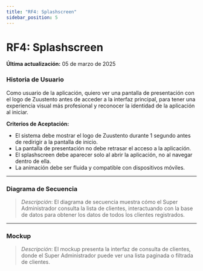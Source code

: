 ```yaml
---
title: "RF4: Splashscreen"  
sidebar_position: 5
---
```


# RF4: Splashscreen

**Última actualización:** 05 de marzo de 2025

### Historia de Usuario
Como usuario de la aplicación, quiero ver una pantalla de presentación con el logo de Zuustento antes de acceder a la interfaz principal, para tener una experiencia visual más profesional y reconocer la identidad de la aplicación al iniciar.

  **Criterios de Aceptación:**
  - El sistema debe mostrar el logo de Zuustento durante 1 segundo antes de redirigir a la pantalla de inicio.
  - La pantalla de presentación no debe retrasar el acceso a la aplicación.
  - El splashscreen debe aparecer solo al abrir la aplicación, no al navegar dentro de ella.
  - La animación debe ser fluida y compatible con dispositivos móviles.

---

### Diagrama de Secuencia

> *Descripción*: El diagrama de secuencia muestra cómo el Super Administrador consulta la lista de clientes, interactuando con la base de datos para obtener los datos de todos los clientes registrados.

---

### Mockup

> *Descripción*: El mockup presenta la interfaz de consulta de clientes, donde el Super Administrador puede ver una lista paginada o filtrada de clientes.

